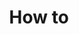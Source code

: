 ---
title: How to
description: Our Howtos are designed to help you with specific topics. 
icon: "fa fa-wrench"
type : "pages"
weight: 13
---